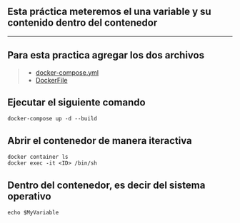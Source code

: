 ## Esta práctica meteremos el una variable y su contenido dentro del contenedor 
----

## Para esta practica agregar los dos archivos
> * [docker-compose.yml](https://github.com/luisreylara/docker/blob/main/docker-compose/nginx3/docker-compose.yml)
> * [DockerFile](https://github.com/luisreylara/docker/blob/main/docker-compose/nginx3/DockerFile)

## Ejecutar el siguiente comando 
```
docker-compose up -d --build
```
## Abrir el contenedor de manera iteractiva
```
docker container ls
docker exec -it <ID> /bin/sh
```

## Dentro del contenedor, es decir del sistema operativo
```
echo $MyVariable
```
